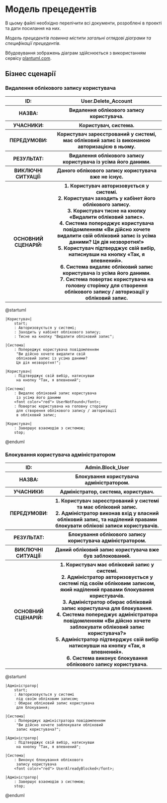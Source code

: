 # Модель прецедентів

В цьому файлі необхідно перелічити всі документи, розроблені в проекті та дати посилання на них.

*Модель прецедентів повинна містити загальні оглядові діаграми та специфікації прецедентів.*

Вбудовування зображень діаграм здійснюється з використанням сервісу [plantuml.com](https://plantuml.com/). 

## Бізнес сценарії

### Видалення облікового запису користувача

<table>
  <tr>
    <th>ID:</th>
    <th>User.Delete_Account</th>
  </tr>
  <tr>
    <th>НАЗВА:</th>
    <th>Видалення облікового запису користувача.</th>
  <tr>
    <th>УЧАСНИКИ:</th>
    <th>Користувач, система.</th>
  <tr>
    <tr>
    <th>ПЕРЕДУМОВИ:</th>
    <th>Користувач зареєстрований у системі, має обліковий запис із виконаною авторизацією в ньому.</th>
  <tr>
    <tr>
    <th>РЕЗУЛЬТАТ:</th>
    <th>Видалення облікового запису користувача із усіма його даними.</th>
  <tr>
    <tr>
    <th>ВИКЛЮЧНІ СИТУАЦІЇ:</th>
    <th>Даного облікового запису користувача вже не існує.</th>
  <tr>
    <tr>
    <th>ОСНОВНИЙ СЦЕНАРІЙ:</th>
    <th>
    1. Користувач авторизовується у системі.<br>
    2. Користувач заходить у кабінет його облікового запису.<br>
    3. Користувач тисне на кнопку «Видалити обліковий запис».<br>
    4. Система попереджує користувача повідомленням «Ви дійсно хочете видалити свій обліковий запис із усіма даними? Ця дія незворотня!»<br>
    5. Користувач підтверджує свій вибір, натиснувши на кнопку «Так, я впевнений».<br>
    6. Система видаляє обліковий запис користувача із усіма його даними.<br>
    7. Система повертає користувача на головну сторінку для створення облікового запису / авторизації у обліковий запис.<br>
    </th>
  <tr>
</table>

@startuml

    |Користувач|
        start;
        : Авторизовується у системі;
        : Заходить у кабінет облікового запису;
        : Тисне на кнопку "Видалити обліковий запис";

    |Система|
        : Попереджує користувача повідомленням
         "Ви дійсно хочете видалити свій
         обліковий запис із усіма даними?
         Ця дія незворотня!";

    |Користувач|
        : Підтверджує свій вибір, натиснувши
         на кнопку "Так, я впевнений";

    |Система|
        : Видаляє обліковий запис користувача
         із усіма його даними
        <font color="red"> UserNotFound</font>;
        : Повертає користувача на головну сторінку
         для створення облікового запису / авторизації
         в обліковий запис;

    |Користувач|
        : Завершує взаємодію з системою;
        stop;

@enduml

### Блокування користувача адміністратором

<table>
  <tr>
    <th>ID:</th>
    <th>Admin.Block_User</th>
  </tr>
  <tr>
    <th>НАЗВА:</th>
    <th>Блокування користувача адміністратором.</th>
  <tr>
    <th>УЧАСНИКИ:</th>
    <th>Адміністратор, система, користувач.</th>
  <tr>
    <tr>
    <th>ПЕРЕДУМОВИ:</th>
    <th>
    1. Користувач зареєстрований у системі та має обліковий запис.<br/>
    2. Адміністратор виконав вхід у власний обліковий запис, та наділений правами блокувати облікові записи користувачів.<br/></th>
  <tr>
    <tr>
    <th>РЕЗУЛЬТАТ:</th>
    <th>Блокування облікового запису користувача адміністратором.</th>
  <tr>
    <tr>
    <th>ВИКЛЮЧНІ СИТУАЦІЇ:</th>
    <th>Даний обліковий запис користувача вже був заблокований.</th>
  <tr>
    <tr>
    <th>ОСНОВНИЙ СЦЕНАРІЙ:</th>
    <th>
    1. Користувач має обліковий запис у системі.<br>
    2. Адміністратор авторизовується у системі під своїм обліковим записом, який наділений правами блокування користувачів.<br>
    3. Адміністратор обирає обліковий запис користувача для блокування.<br>
    4. Система попереджує адміністратора повідомленням «Ви дійсно хочете заблокувати обліковий запис користувача?»<br>
    5. Адміністратор підтверджує свій вибір натиснувши на кнопку «Так, я впевнений».<br>
    6. Система виконує блокування облікового запису користувача.<br>
    </th>
  <tr>
</table>

@startuml

    |Адміністратор|
        start;
        : Авторизовується у системі
         під своїм обліковим записом;
        : Обирає обліковий запис користувача
         для блокування;

    |Система|
        : Попереджує адміністратора повідомленням
         "Ви дійсно хочете заблокувати обліковий
         запис користувача?";

    |Адміністратор|
        : Підтверджує свій вибір, натиснувши
         на кнопку "Так, я впевнений";

    |Система|
        : Виконує блокування облікового
         запису користувача
        <font color="red"> UserAlreadyBlocked</font>;

    |Адміністратор|
        : Завершує взаємодію з системою;
        stop;

@enduml
